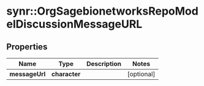 # synr::OrgSagebionetworksRepoModelDiscussionMessageURL


## Properties
Name | Type | Description | Notes
------------ | ------------- | ------------- | -------------
**messageUrl** | **character** |  | [optional] 


